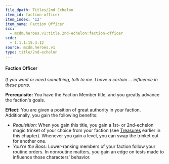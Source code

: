 ```yaml
---
file_dpath: Titles/2nd Echelon
item_id: faction-officer
item_index: '12'
item_name: Faction Officer
scc:
  - mcdm.heroes.v1:title.2nd-echelon:faction-officer
scdc:
  - 1.1.1:15.3:12
source: mcdm.heroes.v1
type: title/2nd-echelon
---
```


#### Faction Officer

*If you want or need something, talk to me. I have a certain … influence in these parts.*

**Prerequisite:** You have the Faction Member title, and you greatly advance the faction's goals.

**Effect:** You are given a position of great authority in your faction. Additionally, you gain the following benefits:

- *Requisition:* When you gain this title, you gain a 1st- or 2nd-echelon magic trinket of your choice from your faction (see [Treasures](#page-327-2) earlier in this chapter). Whenever you gain a level, you can swap the trinket out for another one.
- *You're the Boss:* Lower-ranking members of your faction follow your routine orders. In nonroutine matters, you gain an edge on tests made to influence those characters' behavior.

